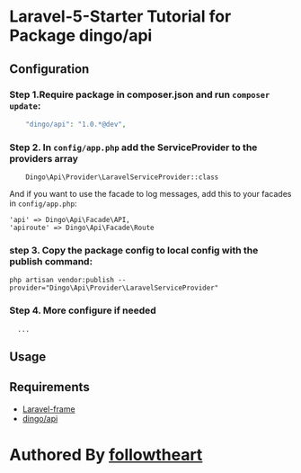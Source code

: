 # Laravel-5-Starter Tutorial for Package dingo/api

## Configuration

### Step 1.Require  package in  composer.json and run `composer update`:
```php
    "dingo/api": "1.0.*@dev",
```

### Step 2. In `config/app.php` add the ServiceProvider to the providers array
```
    Dingo\Api\Provider\LaravelServiceProvider::class
```

And if you want to use the facade to log messages, add this to your facades in `config/app.php`:

```
'api' => Dingo\Api\Facade\API,
'apiroute' => Dingo\Api\Facade\Route
```

### step 3. Copy the package config to  local config with the publish command:

```
php artisan vendor:publish --provider="Dingo\Api\Provider\LaravelServiceProvider"
```

### Step 4. More configure if needed
      ...
## Usage

## Requirements
- [ Laravel-frame ](https://github.com/laravel/laravel.git)
- [dingo/api](https://github.com/dingo/api.git)

# Authored By  [followtheart](https://github.com/followtheart)
